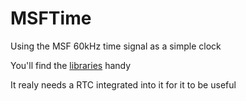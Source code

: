 # MSFTime
Using the MSF 60kHz time signal as a simple clock


You'll find the [libraries](https://github.com/jarkman/MSFTimeExample) handy

It realy needs a RTC integrated into it for it to be useful
